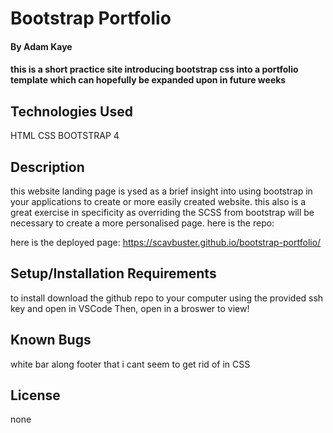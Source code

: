 #  Bootstrap Portfolio

#### By Adam Kaye

#### this is a short practice site introducing bootstrap css into a portfolio template which can hopefully be expanded upon in future weeks

## Technologies Used

HTML
CSS
BOOTSTRAP 4 

## Description

this website landing page is ysed as a brief insight into using bootstrap in your applications to create or more easily created website.
this also is a great exercise in specificity as overriding the SCSS from bootstrap will be necessary to create a more personalised page.
here is the repo:

here is the deployed page:
https://scavbuster.github.io/bootstrap-portfolio/

## Setup/Installation Requirements

to install download the github repo to your computer using the provided ssh key and open in VSCode
Then, open in a broswer to view!

## Known Bugs

white bar along footer that i cant seem to get rid of in CSS

## License

none

